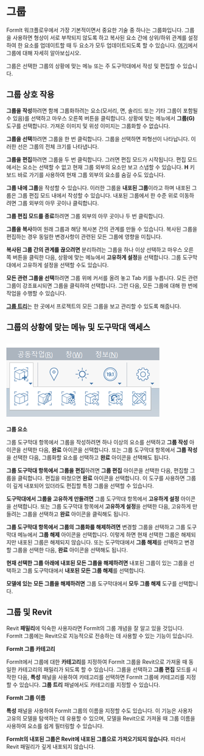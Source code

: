 # 그룹

FormIt 워크플로우에서 가장 기본적이면서 중요한 기술 중 하나는 그룹화입니다. 그룹을 사용하면 형상이 서로 부착되지 않도록 하고 복사된 요소 간에 상위/하위 관계를 설정하여 한 요소를 업데이트할 때 두 요소가 모두 업데이트되도록 할 수 있습니다. [여기](../formit-primer/part-i/grouping-objects.md)에서 그룹에 대해 자세히 알아보십시오.

그룹은 선택한 그룹의 상황에 맞는 메뉴 또는 주 도구막대에서 작성 및 편집할 수 있습니다.

## 그룹 상호 작용

**그룹을 작성**하려면 함께 그룹화하려는 요소(모서리, 면, 솔리드 또는 기타 그룹이 포함될 수 있음)를 선택하고 마우스 오른쪽 버튼을 클릭합니다. 상황에 맞는 메뉴에서 **그룹\(G\)** 도구를 선택합니다. 가져온 이미지 및 위성 이미지는 그룹화할 수 없습니다.

**그룹을 선택**하려면 그룹을 한 번 클릭합니다. 그룹을 선택하면 파형선이 나타납니다. 이러한 선은 그룹의 전체 크기를 나타냅니다.

**그룹을 편집**하려면 그룹을 두 번 클릭합니다. 그러면 편집 모드가 시작됩니다. 편집 모드에서는 요소는 선택할 수 없고 현재 그룹 외부의 요소만 보고 스냅할 수 있습니다. **H** 키보드 바로 가기를 사용하여 현재 그룹 외부의 요소를 숨길 수도 있습니다.

**그룹 내에 그룹**을 작성할 수 있습니다. 이러한 그룹을 **내포된 그룹**이라고 하며 내포된 그룹은 그룹 편집 모드 내에서 작성할 수 있습니다. 내포된 그룹에서 한 수준 위로 이동하려면 그룹 외부의 아무 곳이나 클릭합니다.

**그룹 편집 모드를 종료**하려면 그룹 외부의 아무 곳이나 두 번 클릭합니다.

**그룹을 복사**하여 원래 그룹과 해당 복사본 간의 관계를 만들 수 있습니다. 복사된 그룹을 편집하는 경우 동일한 변경사항이 관련된 모든 그룹에 영향을 미칩니다.

**복사된 그룹 간의 관계를 끊으려면** 분리하려는 그룹을 하나 이상 선택하고 마우스 오른쪽 버튼을 클릭한 다음, 상황에 맞는 메뉴에서 **고유하게 설정**을 선택합니다. 그룹 도구막대에서 고유하게 설정을 선택할 수도 있습니다.

**모든 관련 그룹을 선택**하려면 그룹 위에 커서를 올려 놓고 Tab 키를 누릅니다. 모든 관련 그룹이 강조표시되면 그룹을 클릭하여 선택합니다. 그런 다음, 모든 그룹에 대해 한 번에 작업을 수행할 수 있습니다.

[**그룹 트리**](groups-tree.md)는 한 곳에서 프로젝트의 모든 그룹을 보고 관리할 수 있도록 해줍니다.

## 그룹의 상황에 맞는 메뉴 및 도구막대 액세스

## ![](../.gitbook/assets/grouptoolbar.png)

**그룹 요소**

그룹 도구막대 항목에서 그룹을 작성하려면 하나 이상의 요소를 선택하고 **그룹 작성** 아이콘을 선택한 다음, **완료** 아이콘을 선택합니다. 또는 그룹 도구막대 항목에서 **그룹 작성**을 선택한 다음, 그룹화할 요소를 선택하고 **완료** 아이콘을 선택해도 됩니다.

**그룹 도구막대 항목에서 그룹을 편집**하려면 **그룹 편집** 아이콘을 선택한 다음, 편집할 그룹을 클릭합니다. 편집을 마쳤으면 **완료** 아이콘을 선택합니다. 이 도구를 사용하면 그룹이 깊게 내포되어 있더라도 편집할 특정 그룹을 선택할 수 있습니다.

**도구막대에서 그룹을 고유하게 만들려면** 그룹 도구막대 항목에서 **고유하게 설정** 아이콘을 선택합니다. 또는 그룹 도구막대 항목에서 **고유하게 설정**을 선택한 다음, 고유하게 만들려는 그룹을 선택하고 **완료** 아이콘을 클릭해도 됩니다.

**그룹 도구막대 항목에서 그룹의 그룹화를 해제하려면** 변경할 그룹을 선택하고 그룹 도구막대 메뉴에서 **그룹 해제** 아이콘을 선택합니다. 이렇게 하면 현재 선택한 그룹은 해제되지만 내포된 그룹은 해제되지 않습니다. 또는 도구막대에서 **그룹 해제**를 선택하고 변경할 그룹을 선택한 다음, **완료** 아이콘을 선택해도 됩니다.

**현재 선택한 그룹 아래에 내포된 모든 그룹을 해제하려면** 내포된 그룹이 있는 그룹을 선택하고 그룹 도구막대에서 **내포된 모든 그룹 해제**를 선택합니다.

**모델에 있는 모든 그룹을 해제하려면** 그룹 도구막대에서 **모두 그룹 해제** 도구를 선택합니다.

## 그룹 및 Revit

Revit **패밀리**에 익숙한 사용자라면 FormIt의 그룹 개념을 잘 알고 있을 것입니다. FormIt 그룹에는 Revit으로 지능적으로 전송하는 데 사용할 수 있는 기능이 있습니다.

**FormIt 그룹 카테고리**

FormIt에서 그룹에 대한 **카테고리**를 지정하여 FormIt 그룹을 Revit으로 가져올 때 동일한 카테고리의 패밀리가 되도록 할 수 있습니다. 그룹을 선택하고 **그룹 편집** 모드를 시작한 다음, **특성** 패널을 사용하여 카테고리를 선택하면 FormIt 그룹에 카테고리를 지정할 수 있습니다. **그룹 트리** 패널에서도 카테고리를 지정할 수 있습니다.

**FormIt 그룹 이름**

**특성** 패널을 사용하여 FormIt 그룹의 이름을 지정할 수도 있습니다. 이 기능은 사용자 고유의 모델을 탐색하는 데 유용할 수 있으며, 모델을 Revit으로 가져올 때 그룹 이름을 사용하여 요소를 쉽게 필터링할 수 있습니다.

**FormIt의 내포된 그룹은 Revit에 내포된 그룹으로 가져오기되지 않습니다**. 따라서 Revit 패밀리가 깊게 내포되지 않습니다.

